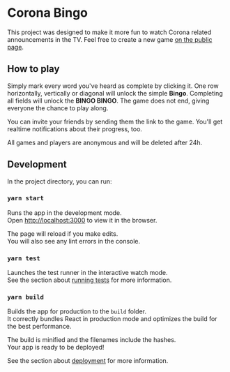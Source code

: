 # Corona Bingo

This project was designed to make it more fun to watch Corona related announcements in the TV. Feel free to create a new
game [on the public page](https://coronabingo.de/).

## How to play

Simply mark every word you've heard as complete by clicking it. One row horizontally, vertically or diagonal will unlock
the simple **Bingo**. Completing all fields will unlock the **BINGO BINGO**. The game does not end, giving everyone the
chance to play along.

You can invite your friends by sending them the link to the game. You'll get realtime notifications about their
progress, too.

All games and players are anonymous and will be deleted after 24h.

## Development

In the project directory, you can run:

### `yarn start`

Runs the app in the development mode.\
Open [http://localhost:3000](http://localhost:3000) to view it in the browser.

The page will reload if you make edits.\
You will also see any lint errors in the console.

### `yarn test`

Launches the test runner in the interactive watch mode.\
See the section about [running tests](https://facebook.github.io/create-react-app/docs/running-tests) for more
information.

### `yarn build`

Builds the app for production to the `build` folder.\
It correctly bundles React in production mode and optimizes the build for the best performance.

The build is minified and the filenames include the hashes.\
Your app is ready to be deployed!

See the section about [deployment](https://facebook.github.io/create-react-app/docs/deployment) for more information.
